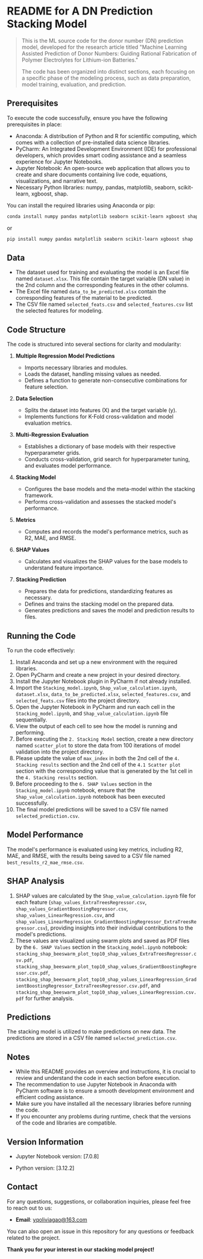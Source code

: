 # README for A DN Prediction Stacking Model
> This is the ML source code for the donor number (DN) prediction model, developed for the research article titled "Machine Learning Assisted Prediction of Donor Numbers: Guiding Rational Fabrication of Polymer Electrolytes for Lithium-ion Batteries."
>
> The code has been organized into distinct sections, each focusing on a specific phase of the modeling process, such as data preparation, model training, evaluation, and prediction.

## Prerequisites

To execute the code successfully, ensure you have the following prerequisites in place:

- Anaconda: A distribution of Python and R for scientific computing, which comes with a collection of pre-installed data science libraries.
- PyCharm: An Integrated Development Environment (IDE) for professional developers, which provides smart coding assistance and a seamless experience for Jupyter Notebooks.
- Jupyter Notebook: An open-source web application that allows you to create and share documents containing live code, equations, visualizations, and narrative text.
- Necessary Python libraries: numpy, pandas, matplotlib, seaborn, scikit-learn, xgboost, shap.

You can install the required libraries using Anaconda or pip:

```bash
conda install numpy pandas matplotlib seaborn scikit-learn xgboost shap
```

or

```bash
pip install numpy pandas matplotlib seaborn scikit-learn xgboost shap
```

## Data

* The dataset used for training and evaluating the model is an Excel file named `dataset.xlsx`. This file contain the target variable (DN value) in the 2nd column and the corresponding features in the other columns.
* The Excel file named `data_to_be_predicted.xlsx` contain the corresponding features of the material to be predicted.
* The CSV file named `selected_feats.csv` and `selected_features.csv` list the selected features for modeling.

## Code Structure

The code is structured into several sections for clarity and modularity:

1. **Multiple Regression Model Predictions**
   - Imports necessary libraries and modules.
   - Loads the dataset, handling missing values as needed.
   - Defines a function to generate non-consecutive combinations for feature selection.
    
2. **Data Selection**
   - Splits the dataset into features (X) and the target variable (y).
   - Implements functions for K-Fold cross-validation and model evaluation metrics.

3. **Multi-Regression Evaluation**
   - Establishes a dictionary of base models with their respective hyperparameter grids.
   - Conducts cross-validation, grid search for hyperparameter tuning, and evaluates model performance.

4. **Stacking Model**
   - Configures the base models and the meta-model within the stacking framework.
   - Performs cross-validation and assesses the stacked model's performance.

5. **Metrics**
   - Computes and records the model's performance metrics, such as R2, MAE, and RMSE.

6. **SHAP Values**
   - Calculates and visualizes the SHAP values for the base models to understand feature importance.

7. **Stacking Prediction**
   - Prepares the data for predictions, standardizing features as necessary.
   - Defines and trains the stacking model on the prepared data.
   - Generates predictions and saves the model and prediction results to files.

## Running the Code

To run the code effectively:

1. Install Anaconda and set up a new environment with the required libraries.
2. Open PyCharm and create a new project in your desired directory.
3. Install the Jupyter Notebook plugin in PyCharm if not already installed.
4. Import the `Stacking_model.ipynb`, `Shap_value_calculation.ipynb`, `dataset.xlsx`, `data_to_be_predicted.xlsx`, `selected_features.csv`, and `selected_feats.csv` files into the project directory.
5. Open the Jupyter Notebook in PyCharm and run each cell in the `Stacking_model.ipynb`, and `Shap_value_calculation.ipynb` file sequentially.
7. View the output of each cell to see how the model is running and performing.
8. Before executing the `2. Stacking Model` section, create a new directory named `scatter_plot` to store the data from 100 iterations of model validation into the project directory.
9. Please update the value of `max_index` in both the 2nd cell of the `4. Stacking results` section and the 2nd cell of the `4.1 Scatter plot` section with the corresponding value that is generated by the 1st cell in the `4. Stacking results` section.
10. Before proceeding to the `6. SHAP Values` section in the `Stacking_model.ipynb` notebook, ensure that the `Shap_value_calculation.ipynb` notebook has been executed successfully.
11. The final model predictions will be saved to a CSV file named `selected_prediction.csv`.

## Model Performance

The model's performance is evaluated using key metrics, including R2, MAE, and RMSE, with the results being saved to a CSV file named `best_results_r2_mae_rmse.csv`.

## SHAP Analysis

1. SHAP values are calculated by the `Shap_value_calculation.ipynb` file for each feature (`shap_values_ExtraTreesRegressor.csv`, `shap_values_GradientBoostingRegressor.csv`, `shap_values_LinearRegression.csv`, and `shap_values_LinearRegression_GradientBoostingRegressor_ExtraTreesRegressor.csv`), providing insights into their individual contributions to the model's predictions.
2. These values are visualized using swarm plots and saved as PDF files by the `6. SHAP Values` section in the `Stacking_model.ipynb` notebook: `stacking_shap_beeswarm_plot_top10_shap_values_ExtraTreesRegressor.csv.pdf`, `stacking_shap_beeswarm_plot_top10_shap_values_GradientBoostingRegressor.csv.pdf`, `stacking_shap_beeswarm_plot_top10_shap_values_LinearRegression_GradientBoostingRegressor_ExtraTreesRegressor.csv.pdf`, and `stacking_shap_beeswarm_plot_top10_shap_values_LinearRegression.csv.pdf` for further analysis.

## Predictions

The stacking model is utilized to make predictions on new data. The predictions are stored in a CSV file named `selected_prediction.csv`.

## Notes

* While this README provides an overview and instructions, it is crucial to review and understand the code in each section before execution.
* The recommendation to use Jupyter Notebook in Anaconda with PyCharm software is to ensure a smooth development environment and efficient coding assistance.
* Make sure you have installed all the necessary libraries before running the code.
* If you encounter any problems during runtime, check that the versions of the code and libraries are compatible.

## Version Information
* Jupyter Notebook version: [7.0.8]
 
* Python version: [3.12.2]

## Contact

For any questions, suggestions, or collaboration inquiries, please feel free to reach out to us:

- **Email**: [yqoliviagao@163.com](mailto:yqoliviagao@163.com)

You can also open an issue in this repository for any questions or feedback related to the project.


**Thank you for your interest in our stacking model project!** 

